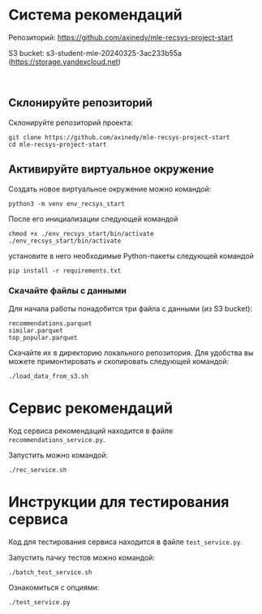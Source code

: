 # Система рекомендаций

Репозиторий: https://github.com/axinedy/mle-recsys-project-start

S3 bucket: s3-student-mle-20240325-3ac233b55a (https://storage.yandexcloud.net)

<br>

## Склонируйте репозиторий

Склонируйте репозиторий проекта:

```
git clone https://github.com/axinedy/mle-recsys-project-start
cd mle-recsys-project-start
```

## Активируйте виртуальное окружение

Создать новое виртуальное окружение можно командой:

```
python3 -m venv env_recsys_start
```

После его инициализации следующей командой

```
chmod +x ./env_recsys_start/bin/activate
./env_recsys_start/bin/activate
```

установите в него необходимые Python-пакеты следующей командой

```
pip install -r requirements.txt
```

### Скачайте файлы с данными

Для начала работы понадобится три файла с данными (из S3 bucket):
```
recommendations.parquet
similar.parquet
top_popular.parquet
```
 
Скачайте их в директорию локального репозитория. 
Для удобства вы можете примонтировать и скопировать следующей командой:

```
./load_data_from_s3.sh 
```
<!---
## Запустите Jupyter Lab

Запустите Jupyter Lab в командной строке

```
jupyter lab --ip=0.0.0.0 --no-browser
```

# Расчёт рекомендаций

Код для выполнения первой части проекта находится в файле `recommendations.ipynb`. Изначально, это шаблон. Используйте его для выполнения первой части проекта.
-->
# Сервис рекомендаций

Код сервиса рекомендаций находится в файле `recommendations_service.py`.

Запустить можно командой:
```
./rec_service.sh
```

# Инструкции для тестирования сервиса

Код для тестирования сервиса находится в файле `test_service.py`.

Запустить пачку тестов можно командой:

```
./batch_test_service.sh
```

Ознакомиться с опциями:
```
./test_service.py
```
